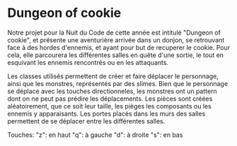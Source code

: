 # Dungeon of cookie

Notre projet pour la Nuit du Code de cette année est intitulé "Dungeon of cookie", et présente une aventurière arrivée dans un donjon, se retrouvant face à des hordes d'ennemis, et ayant pour but de recuperer le cookie. Pour cela, elle parcourera les différentes salles en quête d'une sortie, le tout en esquivant les ennemis rencontrés ou en les attaquants.


Les classes utilisés permettent de créer et faire déplacer le personnage, ainsi que les monstres, représentés par des slimes. Bien que le personnage se déplace avec les touches directionneles, les monstres ont un pattern dont on ne peut pas prédire les déplacements. Les pièces sont créées aléatoirement, que ce soit leur taille, les pièges les composants ou les ennemis y apparaisants. Les portes placés dans les murs des salles permettent de se déplacer entre les différentes salles.


Touches:
"z": en haut
"q": à gauche
"d": à droite
"s": en bas
 
